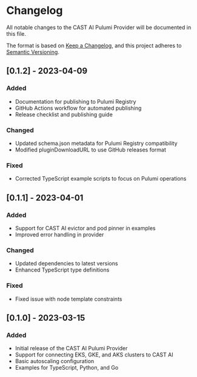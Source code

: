 # Changelog

All notable changes to the CAST AI Pulumi Provider will be documented in this file.

The format is based on [Keep a Changelog](https://keepachangelog.com/en/1.0.0/),
and this project adheres to [Semantic Versioning](https://semver.org/spec/v2.0.0.html).

## [0.1.2] - 2023-04-09

### Added
- Documentation for publishing to Pulumi Registry
- GitHub Actions workflow for automated publishing
- Release checklist and publishing guide

### Changed
- Updated schema.json metadata for Pulumi Registry compatibility
- Modified pluginDownloadURL to use GitHub releases format

### Fixed
- Corrected TypeScript example scripts to focus on Pulumi operations

## [0.1.1] - 2023-04-01

### Added
- Support for CAST AI evictor and pod pinner in examples
- Improved error handling in provider

### Changed
- Updated dependencies to latest versions
- Enhanced TypeScript type definitions

### Fixed
- Fixed issue with node template constraints

## [0.1.0] - 2023-03-15

### Added
- Initial release of the CAST AI Pulumi Provider
- Support for connecting EKS, GKE, and AKS clusters to CAST AI
- Basic autoscaling configuration
- Examples for TypeScript, Python, and Go
